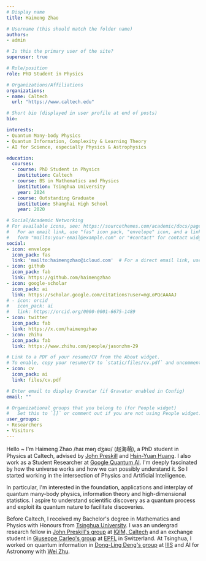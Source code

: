 ```yaml
---
# Display name
title: Haimeng Zhao

# Username (this should match the folder name)
authors:
- admin

# Is this the primary user of the site?
superuser: true

# Role/position
role: PhD Student in Physics

# Organizations/Affiliations
organizations:
- name: Caltech
  url: "https://www.caltech.edu"

# Short bio (displayed in user profile at end of posts)
bio: 

interests:
- Quantum Many-body Physics
- Quantum Information, Complexity & Learning Theory
- AI for Science, especially Physics & Astrophysics

education:
  courses:
  - course: PhD Student in Physics
    institution: Caltech
  - course: BS in Mathematics and Physics
    institution: Tsinghua University
    year: 2024
  - course: Outstanding Graduate
    institution: Shanghai High School
    year: 2020

# Social/Academic Networking
# For available icons, see: https://sourcethemes.com/academic/docs/page-builder/#icons
#   For an email link, use "fas" icon pack, "envelope" icon, and a link in the
#   form "mailto:your-email@example.com" or "#contact" for contact widget.
social:
- icon: envelope
  icon_pack: fas
  link: 'mailto:haimengzhao@icloud.com'  # For a direct email link, use "mailto:test@example.org".
- icon: github
  icon_pack: fab
  link: https://github.com/haimengzhao
- icon: google-scholar
  icon_pack: ai
  link: https://scholar.google.com/citations?user=mgLoPQcAAAAJ
# - icon: orcid
#   icon_pack: ai
#   link: https://orcid.org/0000-0001-6675-1489
- icon: twitter
  icon_pack: fab
  link: https://x.com/haimengzhao
- icon: zhihu
  icon_pack: fab
  link: https://www.zhihu.com/people/jasonzhm-29

# Link to a PDF of your resume/CV from the About widget.
# To enable, copy your resume/CV to `static/files/cv.pdf` and uncomment the lines below.
- icon: cv
  icon_pack: ai
  link: files/cv.pdf

# Enter email to display Gravatar (if Gravatar enabled in Config)
email: ""

# Organizational groups that you belong to (for People widget)
#   Set this to `[]` or comment out if you are not using People widget.
user_groups:
- Researchers
- Visitors
---
```

Hello ~ I'm Haimeng Zhao /haɪ məŋ dʒaʊ/ (赵海萌), a PhD student in Physics at Caltech, advised by [John Preskill](https://www.preskill.caltech.edu) and [Hsin-Yuan Huang](https://hsinyuan-huang.github.io).
I also work as a Student Researcher at [Google Quantum AI](https://quantumai.google).
I'm deeply fascinated by how the universe works and how we can possibly understand it.
So I started working in the intersection of Physics and Artificial Intelligence.

In particular, I'm interested in the foundation, applications and interplay of quantum many-body physics, information theory and high-dimensional statistics. I aspire to understand scientific discovery as a quantum process and exploit its quantum nature to facilitate discoveries.

Before Caltech, I received my Bachelor's degree in Mathematics and Physics with Honours from [Tsinghua University](https://www.tsinghua.edu.cn/en/). I was an undergrad research fellow in [John Preskill's group](http://theory.caltech.edu/~preskill/) at [IQIM, Caltech](https://iqim.caltech.edu) and an exchange student in [Giuseppe Carleo's group](https://people.epfl.ch/giuseppe.carleo?lang=en) at [EPFL](https://www.epfl.ch/en/) in Switzerland. At Tsinghua, I worked on quantum information in [Dong-Ling Deng's group](https://iiis.tsinghua.edu.cn/en/dengdl/) at [IIIS](https://iiis.tsinghua.edu.cn/en/) and AI for Astronomy with [Wei Zhu](http://i.astro.tsinghua.edu.cn/~wzhu/).

